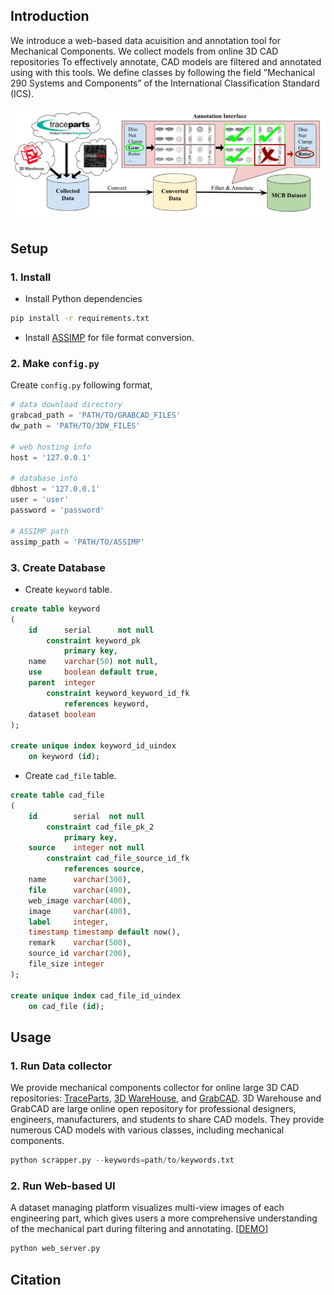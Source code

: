 ## Introduction
We introduce a web-based data acuisition and annotation tool for Mechanical Components. We collect models from online 3D CAD repositories To effectively annotate, CAD models are filtered and annotated using with this tools. We define classes by following the field ”Mechanical 290 Systems and Components” of the International Classification Standard (ICS).

![overview](overview.png)

## Setup
### 1. Install
* Install Python dependencies
```Bash
pip install -r requirements.txt
```
* Install [ASSIMP](https://github.com/assimp/assimp) for file format conversion.

### 2. Make `config.py`
Create `config.py` following format,
```Python
# data download directory
grabcad_path = 'PATH/TO/GRABCAD_FILES'
dw_path = 'PATH/TO/3DW_FILES'

# web hosting info
host = '127.0.0.1'

# database info
dbhost = '127.0.0.1'
user = 'user'
password = 'password'

# ASSIMP path
assimp_path = 'PATH/TO/ASSIMP'
```

### 3. Create Database
* Create `keyword` table.
```SQL
create table keyword
(
    id      serial      not null
        constraint keyword_pk
            primary key,
    name    varchar(50) not null,
    use     boolean default true,
    parent  integer
        constraint keyword_keyword_id_fk
            references keyword,
    dataset boolean
);

create unique index keyword_id_uindex
    on keyword (id);
```
* Create `cad_file` table.
```SQL
create table cad_file
(
    id        serial  not null
        constraint cad_file_pk_2
            primary key,
    source    integer not null
        constraint cad_file_source_id_fk
            references source,
    name      varchar(300),
    file      varchar(400),
    web_image varchar(400),
    image     varchar(400),
    label     integer,
    timestamp timestamp default now(),
    remark    varchar(500),
    source_id varchar(200),
    file_size integer
);

create unique index cad_file_id_uindex
    on cad_file (id);
```
## Usage
### 1. Run Data collector
We provide mechanical components collector for online large 3D CAD repositories: [TraceParts](https://www.traceparts.com/), [3D WareHouse](https://3dwarehouse.sketchup.com/), and [GrabCAD](https://grabcad.com/). 3D Warehouse and GrabCAD are large online open repository for professional designers, engineers, manufacturers, and students to share CAD models. They provide numerous CAD models with various classes, including mechanical components.
```Python
python scrapper.py --keywords=path/to/keywords.txt
```
### 2. Run Web-based UI
A dataset managing platform visualizes multi-view images of each engineering part, which gives users a more comprehensive understanding of the mechanical part during filtering and annotating. [[DEMO](http://68.50.194.108/taxonomy_viewer?category=70&subcategory=0)]
```Python
python web_server.py
```

## Citation

